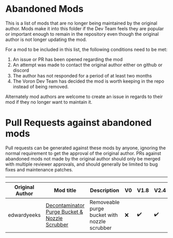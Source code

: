 # Abandoned Mods

This is a list of mods that are no longer being maintained by the original author. Mods make it into this folder if the Dev Team feels they are popular or important enough to remain in the repository even though the original author is not longer updating the mod.

For a mod to be included in this list, the following conditions need to be met:
1. An issue or PR has been opened regarding the mod
2. An attempt was made to contact the original author either on github or discord
3. The author has not responded for a period of at least two months
4. The Voron Dev Team has decided the mod is worth keeping in the repo instead of being removed.

Alternately mod authors are welcome to create an issue in regards to their mod if they no longer want to maintain it.

# Pull Requests against abandoned mods
Pull requests can be generated against these mods by anyone, ignoring the normal requirement to get the approval of the original author. PRs against abandoned mods not made by the original author should only be merged with multiple reviewer approvals, and should generally be limited to bug fixes and maintenance patches.

---

| Original Author | Mod title | Description | V0 | V1.8 | V2.4 | VSW | Trident |
| --- | --- | --- | --- | --- | --- | --- | --- |
|edwardyeeks |[Decontaminator Purge Bucket & Nozzle Scrubber](./edwardyeeks/Decontaminator_Purge_Bucket_&_Nozzle_Scrubber) |Removeable purge bucket with nozzle scrubber |:x: |:heavy_check_mark: |:heavy_check_mark: |:x:|